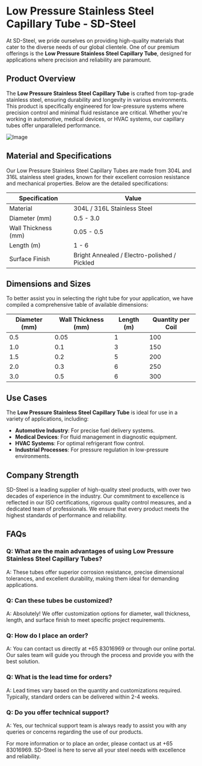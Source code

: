 # Low Pressure Stainless Steel Capillary Tube - SD-Steel

At SD-Steel, we pride ourselves on providing high-quality materials that cater to the diverse needs of our global clientele. One of our premium offerings is the **Low Pressure Stainless Steel Capillary Tube**, designed for applications where precision and reliability are paramount.

## Product Overview

The **Low Pressure Stainless Steel Capillary Tube** is crafted from top-grade stainless steel, ensuring durability and longevity in various environments. This product is specifically engineered for low-pressure systems where precision control and minimal fluid resistance are critical. Whether you're working in automotive, medical devices, or HVAC systems, our capillary tubes offer unparalleled performance.

![Image](https://github.com/user-attachments/assets/2567258e-e124-4816-932d-1809bd27ef0b)

## Material and Specifications

Our Low Pressure Stainless Steel Capillary Tubes are made from 304L and 316L stainless steel grades, known for their excellent corrosion resistance and mechanical properties. Below are the detailed specifications:

| Specification | Value |
|---------------|-------|
| Material      | 304L / 316L Stainless Steel |
| Diameter (mm) | 0.5 - 3.0 |
| Wall Thickness (mm) | 0.05 - 0.5 |
| Length (m)    | 1 - 6 |
| Surface Finish | Bright Annealed / Electro-polished / Pickled |

## Dimensions and Sizes

To better assist you in selecting the right tube for your application, we have compiled a comprehensive table of available dimensions:

| Diameter (mm) | Wall Thickness (mm) | Length (m) | Quantity per Coil |
|---------------|---------------------|------------|-------------------|
| 0.5           | 0.05                | 1          | 100               |
| 1.0           | 0.1                 | 3          | 150               |
| 1.5           | 0.2                 | 5          | 200               |
| 2.0           | 0.3                 | 6          | 250               |
| 3.0           | 0.5                 | 6          | 300               |

## Use Cases

The **Low Pressure Stainless Steel Capillary Tube** is ideal for use in a variety of applications, including:
- **Automotive Industry**: For precise fuel delivery systems.
- **Medical Devices**: For fluid management in diagnostic equipment.
- **HVAC Systems**: For optimal refrigerant flow control.
- **Industrial Processes**: For pressure regulation in low-pressure environments.

## Company Strength

SD-Steel is a leading supplier of high-quality steel products, with over two decades of experience in the industry. Our commitment to excellence is reflected in our ISO certifications, rigorous quality control measures, and a dedicated team of professionals. We ensure that every product meets the highest standards of performance and reliability.

## FAQs

### Q: What are the main advantages of using Low Pressure Stainless Steel Capillary Tubes?
A: These tubes offer superior corrosion resistance, precise dimensional tolerances, and excellent durability, making them ideal for demanding applications.

### Q: Can these tubes be customized?
A: Absolutely! We offer customization options for diameter, wall thickness, length, and surface finish to meet specific project requirements.

### Q: How do I place an order?
A: You can contact us directly at +65 83016969 or through our online portal. Our sales team will guide you through the process and provide you with the best solution.

### Q: What is the lead time for orders?
A: Lead times vary based on the quantity and customizations required. Typically, standard orders can be delivered within 2-4 weeks.

### Q: Do you offer technical support?
A: Yes, our technical support team is always ready to assist you with any queries or concerns regarding the use of our products.

For more information or to place an order, please contact us at +65 83016969. SD-Steel is here to serve all your steel needs with excellence and reliability.